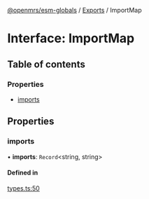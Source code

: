 [@openmrs/esm-globals](../API.md) / [Exports](../modules.md) / ImportMap

# Interface: ImportMap

## Table of contents

### Properties

- [imports](importmap.md#imports)

## Properties

### imports

• **imports**: `Record`<string, string\>

#### Defined in

[types.ts:50](https://github.com/openmrs/openmrs-esm-core/blob/master/packages/framework/esm-globals/src/types.ts#L50)

